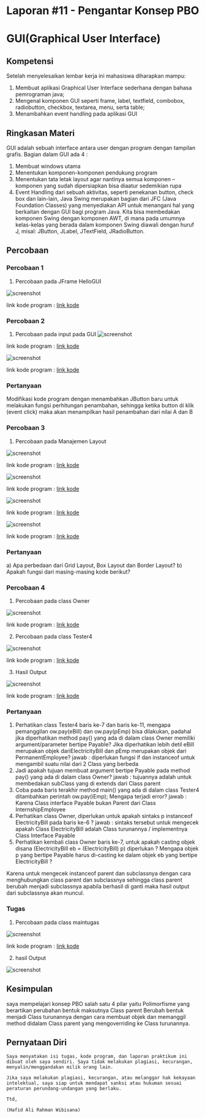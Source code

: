 # Laporan #11 - Pengantar Konsep PBO

# GUI(Graphical User Interface)

## Kompetensi

Setelah menyelesaikan lembar kerja ini mahasiswa diharapkan mampu:
1. Membuat aplikasi Graphical User Interface sederhana dengan bahasa pemrograman java;
2. Mengenal komponen GUI seperti frame, label, textfield, combobox, radiobutton, checkbox,
textarea, menu, serta table;
3. Menambahkan event handling pada aplikasi GUI  
## Ringkasan Materi
 GUI adalah sebuah interface antara user dengan program dengan tampilan grafis.
 Bagian dalam GUI ada 4 :
1. Membuat windows utama
2. Menentukan komponen-komponen pendukung program
3. Menentukan tata letak layout agar nantinya semua komponen – komponen yang sudah
dipersiapkan bisa diaatur sedemikian rupa
4. Event Handling dari sebuah aktivitas, seperti penekanan button, check box dan lain-lain,
Java Swing merupakan bagian dari JFC (Java Foundation Classes) yang menyediakan API untuk
menangani hal yang berkaitan dengan GUI bagi program Java. Kita bisa membedakan komponen
Swing dengan komponen AWT, di mana pada umumnya kelas-kelas yang berada dalam komponen
Swing diawali dengan huruf J, misal: JButton, JLabel, JTextField, JRadioButton.

## Percobaan

### Percobaan 1

1. Percobaan pada JFrame HelloGUI

![screenshot](img/main1.JPG)

link kode program : [link kode](../../src/11_GUI/HelloGui1941723009Hafid.java)

### Percobaan 2 

1. Percobaan pada input pada GUI
![screenshot](img/main2.JPG)

link kode program : [link kode](../../src/11_GUI/Main21941723009Hafid.java)

![screenshot](img/input2.JPG)

link kode program : [link kode](../../src/11_GUI/MyInputForm1941723009Hafid.java)

### Pertanyaan

Modifikasi kode program dengan menambahkan JButton baru untuk melakukan fungsi
perhitungan penambahan, sehingga ketika button di klik (event click) maka akan
menampilkan hasil penambahan dari nilai A dan B

### Percobaan 3

1. Percobaan pada Manajemen Layout

![screenshot](img/border.JPG)

link kode program : [link kode](../../src/11_GUI/Border1941723009Hafid.java)

![screenshot](img/grid.JPG)

link kode program : [link kode](../../src/11_GUI/Grid1941723009Hafid.java)

![screenshot](img/box.JPG)

link kode program : [link kode](../../src/11_GUI/Box1941723009Hafid.java)

![screenshot](img/main3.JPG)

link kode program : [link kode](../../src/11_GUI/Main31941723009Hafid.java)

### Pertanyaan

a) Apa perbedaan dari Grid Layout, Box Layout dan Border Layout?
b) Apakah fungsi dari masing-masing kode berikut?
### Percobaan 4

1. Percobaan pada class Owner

![screenshot](img/owner.jpg)

link kode program : [link kode](../../src/9_Owner1941723009Hafid.java)

2. Percobaan pada class Tester4

![screenshot](img/tester4.jpg)

link kode program : [link kode](../../src/9_Tester41941723009Hafid.java)

3. Hasil Output

![screenshot](img/output4.JPG)

link kode program : [link kode](../../src/9_Tester41941723009Hafid.java)

### Pertanyaan

1. Perhatikan class Tester4 baris ke-7 dan baris ke-11, mengapa
pemanggilan ow.pay(eBill) dan ow.pay(pEmp) bisa dilakukan,
padahal jika diperhatikan method pay() yang ada di dalam class
Owner memiliki argument/parameter bertipe Payable? Jika
diperhatikan lebih detil eBill merupakan objek dariElectricityBill dan pEmp merupakan objek dari
PermanentEmployee?
jawab : 
diperlukan fungsi if dan instanceof untuk mengambil suatu nilai dari 2 Class yang berbeda
2. Jadi apakah tujuan membuat argument bertipe Payable pada method pay() yang ada di dalam class Owner?
jawab :
tujuannya adalah untuk membedakan subClass yang di extends dari Class parent
3. Coba pada baris terakhir method main() yang ada di dalam class Tester4 ditambahkan perintah ow.pay(iEmp); Mengapa terjadi error?
jawab :
Karena Class interface Payable bukan Parent dari Class InternshipEmployee 
4. Perhatikan class Owner, diperlukan untuk apakah sintaks p
instanceof ElectricityBill pada baris ke-6 ?
jawab :
sintaks tersebut untuk mengecek apakah Class ElectricityBill adalah Class turunannya / implementnya Class Interface Payable
5. Perhatikan kembali class Owner baris ke-7, untuk apakah casting
objek disana (ElectricityBill eb = (ElectricityBill) p)
diperlukan ? Mengapa objek p yang bertipe Payable harus di-casting
ke dalam objek eb yang bertipe ElectricityBill ?

Karena untuk mengecek instanceof parent dan subclassnya dengan cara menghubungkan class parent dan subclassnya sehingga class parent berubah menjadi subclassnya apabila berhasil di ganti maka hasil output dari subclassnya akan muncul.

### Tugas

1. Percobaan pada class maintugas

![screenshot](img/maintugas.jpg)

link kode program : [link kode](../../src/9_TesterTugas1941723009Hafid.java)

2. hasil Output

![screenshot](img/outputtugas.JPG)

## Kesimpulan

saya mempelajari konsep PBO salah satu 4 pilar yaitu Polimorfisme yang berartikan perubahan bentuk maksutnya Class parent Berubah bentuk menjadi Class turunannya dengan cara membuat objek dan memanggil method didalam Class parent yang mengoverriding ke Class turunannya.

## Pernyataan Diri

	Saya menyatakan isi tugas, kode program, dan laporan praktikum ini dibuat oleh saya sendiri. Saya tidak melakukan plagiasi, kecurangan, menyalin/menggandakan milik orang lain.

	Jika saya melakukan plagiasi, kecurangan, atau melanggar hak kekayaan intelektual, saya siap untuk mendapat sanksi atau hukuman sesuai peraturan perundang-undangan yang berlaku.

	Ttd,

	(Hafid Ali Rahman Wibisana)